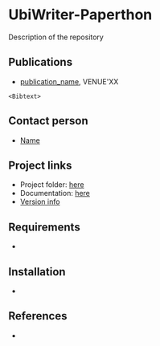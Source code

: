 # UbiWriter-Paperthon
Description of the repository

## Publications
- [publication_name](publication_link), VENUE'XX
```
<Bibtext>

```

## Contact person
- [Name](personal_website)


## Project links
- Project folder: [here](project_link)
- Documentation: [here](guide_link)
- [Version info](VERSION.md)


## Requirements
- 


## Installation
- 


## References
- 



